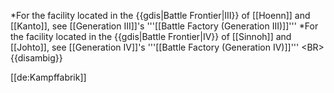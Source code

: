 *For the facility located in the {{gdis|Battle Frontier|III}} of [[Hoenn]] and [[Kanto]], see [[Generation III]]'s '''[[Battle Factory (Generation III)]]'''
*For the facility located in the {{gdis|Battle Frontier|IV}} of [[Sinnoh]] and [[Johto]], see [[Generation IV]]'s '''[[Battle Factory (Generation IV)]]'''
&lt;BR>
{{disambig}}

[[de:Kampffabrik]]

